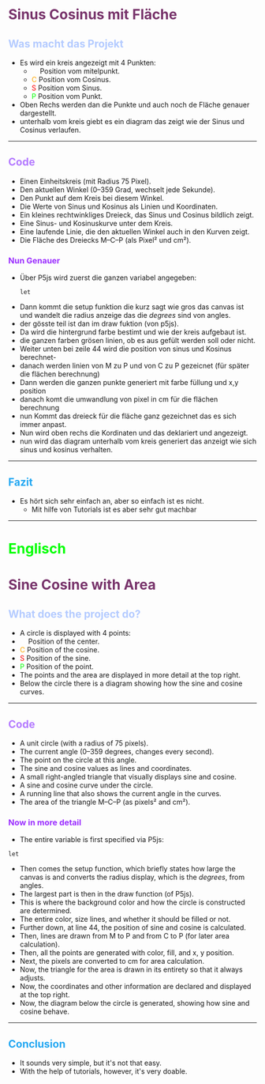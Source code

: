 # <span style="color:#78346b">Sinus Cosinus mit Fläche</span>

## <span style="color:#b4cbff">Was macht das Projekt</span>

- Es wird ein kreis angezeigt mit 4 Punkten:
  - <span style="color:#ffffff">M</span> Position vom mitelpunkt.
  - <span style="color:#ffa500">C</span> Position vom Cosinus.
  - <span style="color:#ff0000">S</span> Position vom Sinus.
  - <span style="color:#00ff00">P</span> Position vom Punkt.
- Oben Rechs werden dan die Punkte und auch noch de Fläche genauer dargestellt.
- unterhalb vom kreis giebt es ein diagram das zeigt wie der Sinus und Cosinus verlaufen.

---

## <span style="color:#b47bff">Code</span>

- Einen Einheitskreis (mit Radius 75 Pixel).
- Den aktuellen Winkel (0–359 Grad, wechselt jede Sekunde).
- Den Punkt auf dem Kreis bei diesem Winkel.
- Die Werte von Sinus und Kosinus als Linien und Koordinaten.
- Ein kleines rechtwinkliges Dreieck, das Sinus und Cosinus bildlich zeigt.
- Eine Sinus- und Kosinuskurve unter dem Kreis.
- Eine laufende Linie, die den aktuellen Winkel auch in den Kurven zeigt.
- Die Fläche des Dreiecks M–C–P (als Pixel² und cm²).

### <span style="color:#9b2fff">Nun Genauer</span>

- Über P5js wird zuerst die ganzen variabel angegeben:
  ```
  let
  ```
- Dann kommt die setup funktion die kurz sagt wie gros das canvas ist und wandelt die radius anzeige das die <i>degrees</i> sind von angles.
- der gösste teil ist dan im draw fuktion (von p5js).
- Da wird die hintergrund farbe bestimt und wie der kreis aufgebaut ist.
- die ganzen farben grösen linien, ob es aus gefült werden soll oder nicht.
- Weiter unten bei zeile 44 wird die position von sinus und Kosinus berechnet-
- danach werden linien von M zu P und von C zu P gezeicnet (für später die flächen berechnung)
- Dann werden die ganzen punkte generiert mit farbe füllung und x,y position
- danach komt die umwandlung von pixel in cm für die flächen berechnung
- nun Kommt das dreieck für die fläche ganz gezeichnet das es sich immer anpast.
- Nun wird oben rechs die Kordinaten und das deklariert und angezeigt.
- nun wird das diagram unterhalb vom kreis generiert das anzeigt wie sich sinus und kosinus verhalten.

---

## <span style="color:#22a7f2">Fazit</span>

- Es hört sich sehr einfach an, aber so einfach ist es nicht.
  - Mit hilfe von Tutorials ist es aber sehr gut machbar

---

# <span style="color:#00ff00">Englisch</span>

# <span style="color:#78346b">Sine Cosine with Area</span>

## <span style="color:#b4cbff">What does the project do?</span>

- A circle is displayed with 4 points:
- <span style="color:#ffffff">M</span> Position of the center.
- <span style="color:#ffa500">C</span> Position of the cosine.
- <span style="color:#ff0000">S</span> Position of the sine.
- <span style="color:#00ff00">P</span> Position of the point.
- The points and the area are displayed in more detail at the top right.
- Below the circle there is a diagram showing how the sine and cosine curves.

---

## <span style="color:#b47bff">Code</span>

- A unit circle (with a radius of 75 pixels).
- The current angle (0–359 degrees, changes every second).
- The point on the circle at this angle.
- The sine and cosine values ​​as lines and coordinates.
- A small right-angled triangle that visually displays sine and cosine.
- A sine and cosine curve under the circle.
- A running line that also shows the current angle in the curves.
- The area of ​​the triangle M–C–P (as pixels² and cm²).

### <span style="color:#9b2fff">Now in more detail</span>

- The entire variable is first specified via P5js:

```
let
```

- Then comes the setup function, which briefly states how large the canvas is and converts the radius display, which is the <i>degrees</i>, from angles.
- The largest part is then in the draw function (of P5js).
- This is where the background color and how the circle is constructed are determined.
- The entire color, size lines, and whether it should be filled or not.
- Further down, at line 44, the position of sine and cosine is calculated.
- Then, lines are drawn from M to P and from C to P (for later area calculation).
- Then, all the points are generated with color, fill, and x, y position.
- Next, the pixels are converted to cm for area calculation.
- Now, the triangle for the area is drawn in its entirety so that it always adjusts.
- Now, the coordinates and other information are declared and displayed at the top right.
- Now, the diagram below the circle is generated, showing how sine and cosine behave.

---

## <span style="color:#22a7f2">Conclusion</span>

- It sounds very simple, but it's not that easy.
- With the help of tutorials, however, it's very doable.
